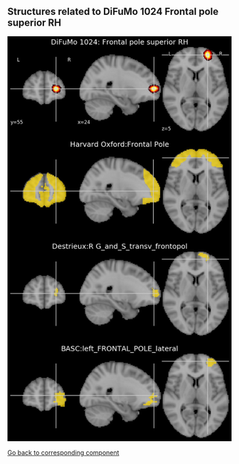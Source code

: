


## Structures related to DiFuMo 1024 Frontal pole superior RH

![195](195.jpg "Structures related to DiFuMo 1024 Frontal pole superior RH")

[Go back to corresponding component](https://parietal-inria.github.io/DiFuMo/1024/html/195.html)
